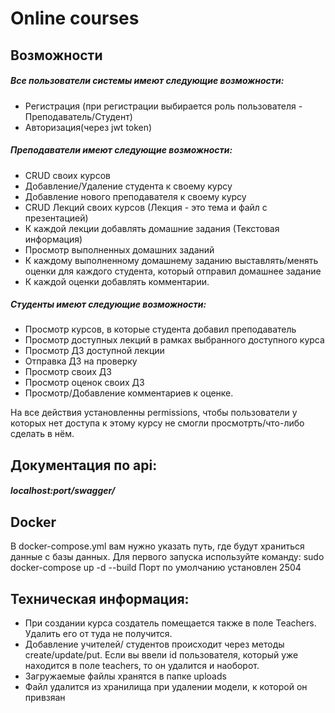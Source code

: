 # Online courses

## Возможности

##### Все пользователи системы имеют следующие возможности:
- Регистрация (при регистрации выбирается роль пользователя -
Преподаватель/Студент)
- Авторизация(через jwt token)

##### Преподаватели имеют следующие возможности:

- CRUD своих курсов
- Добавление/Удаление студента к своему курсу
- Добавление нового преподавателя к своему курсу
- CRUD Лекций своих курсов (Лекция - это тема и файл с презентацией)
- К каждой лекции добавлять домашние задания (Текстовая информация)
- Просмотр выполненных домашних заданий
- К каждому выполненному домашнему заданию выставлять/менять оценки
для каждого студента, который отправил домашнее задание
- К каждой оценки добавлять комментарии.

##### Студенты имеют следующие возможности:
- Просмотр курсов, в которые студента добавил преподаватель
- Просмотр доступных лекций в рамках выбранного доступного курса
- Просмотр ДЗ доступной лекции
- Отправка ДЗ на проверку
- Просмотр своих ДЗ
- Просмотр оценок своих ДЗ
- Просмотр/Добавление комментариев к оценке.

На все действия установленны permissions, чтобы пользователи у которых нет доступа к этому курсу не смогли просмотрть/что-либо сделать в нём.

## Документация по api:
##### localhost:port/swagger/

## Docker
В docker-compose.yml вам нужно указать путь, где будут храниться данные с базы данных.
Для первого запуска используйте команду:
sudo docker-compose up -d --build
Порт по умолчанию установлен 2504

## Техническая информация:
- При создании курса создатель помещается также в поле Teachers. Удалить его от туда не получится. 
- Добавление учителей/ студентов происходит через методы create/update/put. Если вы ввели id пользователя, который уже находится в поле teachers, то он удалится и наоборот.
- Загружаемые файлы хранятся в папке uploads
- Файл удалится из хранилища при удалении модели, к которой он привзяан
